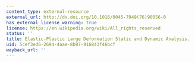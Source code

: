 ```yaml
---
content_type: external-resource
external_url: http://dx.doi.org/10.1016/0045-7949(76)90056-0
has_external_license_warning: true
license: https://en.wikipedia.org/wiki/All_rights_reserved
status: ''
title: Elastic-Plastic Large Deformation Static and Dynamic Analysis.
uid: 5cef3ed6-2694-4aae-8b87-916843f46bcf
wayback_url: ''
---
```


